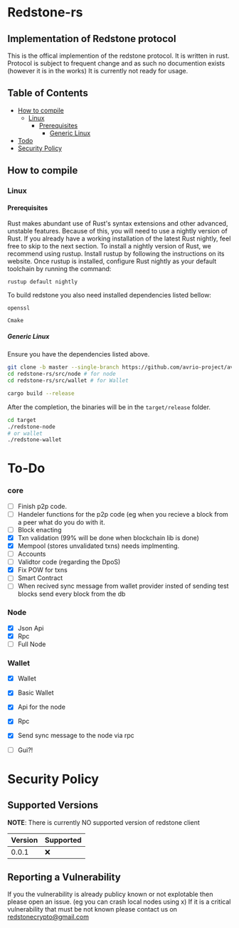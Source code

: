 # Redstone-rs

## Implementation of Redstone protocol
This is the offical implemention of the redstone protocol. It is written in rust. Protocol is subject to frequent change and as such no documention exists (however it is in the works) It is currently not ready for usage.

## Table of Contents
  - [How to compile](#how-to-compile)
    - [Linux](#linux)
      - [Prerequisites](#prerequisites)
        - [Generic Linux](#generic-linux)
  - [Todo](#To-Do)
  - [Security Policy](#Security-Policy)


## How to compile
### Linux
#### Prerequisites
Rust makes abundant use of Rust's syntax extensions and other advanced, unstable features. Because of this, you will need to use a nightly version of Rust. If you already have a working installation of the latest Rust nightly, feel free to skip to the next section.
To install a nightly version of Rust, we recommend using rustup. Install rustup by following the instructions on its website. Once rustup is installed, configure Rust nightly as your default toolchain by running the command:
```
rustup default nightly
```
To build redstone you also need installed dependencies listed bellow:

```
openssl
```

```
Cmake
```

##### Generic Linux

Ensure you have the dependencies listed above.


```bash
git clone -b master --single-branch https://github.com/avrio-project/avrio-rs/
cd redstone-rs/src/node # for node
cd redstone-rs/src/wallet # for Wallet

cargo build --release
```
After the completion, the binaries will be in the `target/release` folder.

```bash
cd target
./redstone-node
# or wallet
./redstone-wallet
```

# To-Do 
### core
- [ ] Finish p2p code. 
- [ ] Handeler functions for the p2p code (eg when you recieve a block from a peer what do you do with it. 
- [ ] Block enacting 
- [x] Txn validation (99% will be done when blockchain lib is done)
- [x] Mempool (stores unvalidated txns) needs implmenting.
- [ ] Accounts
- [ ] Validtor code (regarding the DpoS) 
- [x] Fix POW for txns
- [ ] Smart Contract  
- [ ] When recived sync message from wallet provider insted of sending test blocks send every block from the db
### Node
- [x] Json Api
- [x] Rpc
- [ ] Full Node
### Wallet
- [x] Wallet
- [x] Basic Wallet
- [x] Api for the node
- [x] Rpc
- [x] Send sync message to the node via rpc
- [ ] Gui?!


# Security Policy

## Supported Versions

**NOTE**: There is currently NO supported version of redstone client

| Version | Supported          |
| ------- | ------------------ |
| 0.0.1   | :x: |              |


## Reporting a Vulnerability

If you the vulnerability is already publicy known or not explotable then please open an issue. (eg you can crash local nodes using x)
If it is a critical vulnerability that must be not known please contact us on redstonecrypto@gmail.com
